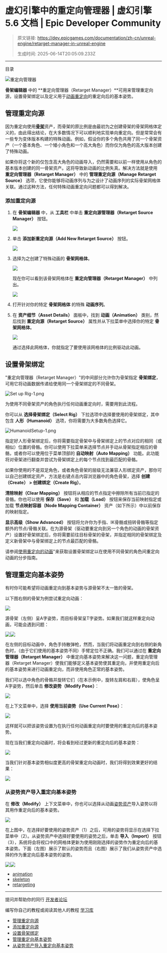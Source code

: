 # 虚幻引擎中的重定向管理器 | 虚幻引擎 5.6 文档 | Epic Developer Community

> 原文链接: https://dev.epicgames.com/documentation/zh-cn/unreal-engine/retarget-manager-in-unreal-engine
> 
> 生成时间: 2025-06-14T20:05:09.233Z

---

目录

![重定向管理器](https://dev.epicgames.com/community/api/documentation/image/63b41b3d-e237-44c6-abc9-b3422d8e3682?resizing_type=fill&width=1920&height=335)

**骨架编辑器** 中的 **重定向管理器（Retarget Manager）**可用来管理重定向源，设置骨架绑定以及定义用于[动画重定向](/documentation/zh-cn/unreal-engine/using-retargeted-animations-in-unreal-engine)的重定向后的基本姿势。

## 管理重定向源

因为重定向使用[**骨架**](/documentation/zh-cn/unreal-engine/skeletons-in-unreal-engine)资产，而骨架的原比例是由最初为之创建骨架的骨架网格体定义的，由此得出结论，在大多数情况下可以顺利地实现单向重定向。但是常常会有一些专为变体版本构建的特殊动画。例如，假设你的多个角色共用了同一个骨架资产（一个基本角色、一个矮小角色和一个高大角色）而你仅为角色的高大版本创建了特殊动画。

如果你将这个新的仅包含高大角色的动画导入，仍然需要和以前一样使用从角色的基本版本创建的同一骨架资产。这将导致新动画的比例失真。解决方法就是使用 **重定向管理器（Retarget Manager）** 中的 **管理重定向源（Manage Retarget Source）** 选项，它使你能够将动画序列与为之设计了动画序列的实际骨架网格体关联。通过这种方法，任何特殊动画重定向问题都可以得到解决。

### 添加重定向源

1.  在 **骨架编辑器** 中，从 **工具栏** 中单击 **重定向源管理器（Retarget Source Manager）** 按钮。
    
    ![](https://d1iv7db44yhgxn.cloudfront.net/documentation/images/d81a7dcf-28c0-42eb-9e19-ee84bab4e48d/retargetmanager.png)
2.  单击 **添加新重定向源（Add New Retarget Source）** 按钮。
    
    ![](https://d1iv7db44yhgxn.cloudfront.net/documentation/images/df7fa0b8-1466-4b80-b217-e78911f51250/addsource.png)
3.  选择为之创建了特殊动画的 **骨架网格体**。
    
    ![](https://d1iv7db44yhgxn.cloudfront.net/documentation/images/75f5cf6f-3139-4d89-bf87-c99f87cf2884/selectskeletalmesh.png)
    
    现在你可以看到该骨架网格体在 **重定向管理器（Retarget Manager）** 中列出。
    
    ![](https://d1iv7db44yhgxn.cloudfront.net/documentation/images/9d7fcf84-6be8-4dfd-bcc9-df1f5e0dd848/created.png)
4.  打开针对你的特定 **骨架网格体** 的特殊 **动画序列**。
    
5.  在 **资产细节（Asset Details）** 面板中，找到 **动画（Animation）** 类别，然后找到 **重定向源（Retarget Source）** 属性并从下拉菜单中选择你的特定 **骨架网格体**。
    
    ![](https://d1iv7db44yhgxn.cloudfront.net/documentation/images/bcd55ff2-8513-44b6-9327-3ab90d11924c/dropdownselection.png)
    
    通过选择此网格体，你就指定了要使用该网格体的比例驱动此动画。
    

## 设置骨架绑定

"重定向管理器（Retarget Manager）"的中间部分允许你为骨架指定 **骨架绑定**，可用它将动画数据传递给使用同一个骨架绑定的不同骨架。

![Set up Rig-1.png](https://d1iv7db44yhgxn.cloudfront.net/documentation/images/00ad6f96-cb79-4d27-b9af-23b6337d74bb/set20up20rig-1.png "Set up Rig-1.png")

为使用不同骨架资产的角色执行任何动画重定向时，需要用到此流程。

你可以从 **选择骨架绑定（Select Rig）** 下拉选项中选择要使用的骨架绑定，其中包含 **人形（Humanoid）** 选项，你将需要为大多数角色选择它。

![](https://d1iv7db44yhgxn.cloudfront.net/documentation/images/5dfd0398-7336-4a16-9937-3f66a219b891/humanoidsetup-1.png "HumanoidSetup-1.png")

指定好人形骨架绑定后，你将需要指定骨架中与骨架绑定上的节点对应的相同（或相似）位置的骨骼。你可以使用下拉菜单来选择节点并手动从骨架指定相应的骨骼，或者你可以使用位于菜单顶部的 **自动映射（Auto Mapping）** 功能。此功能将对骨架进行翻查并尝试为骨架绑定上的每个节点找到最匹配的骨骼。

如果你使用的不是双足角色，或者角色骨架的层级无法兼容人形绑定资产，那你可以自己创建绑定资产，方法是右键点击内容浏览器中的角色骨架，选择 **创建（Create） > 创建绑定（Create Rig）**。

**清除映射（Clear Mapping）** 按钮将从相应的节点指定中擦除所有当前已指定的骨骼。你也可以使用 **保存（Save）** 和 **加载（Load）** 按钮来保存当前映射指定或加载 **节点映射容器（Node Mapping Container）** 资产（如下所示）中以前保存的映射指定。

**显示高级（Show Advanced）** 按钮将允许你为手指、IK骨骼或扭转骨骼等指定额外的节点/骨骼关联。在为源骨架（驱动要重定向到另一个角色的动画的骨架资产）设置好骨架绑定后，你将需要前往目标骨架的骨架，并指定相同的骨架绑定及定义新骨架中与骨架绑定上的节点最匹配的骨骼。

请参阅[使用重定向的动画](/documentation/zh-cn/unreal-engine/using-retargeted-animations-in-unreal-engine)"来获取设置骨架绑定以在使用不同骨架的角色间重定向动画的分步指南。

## 管理重定向基本姿势

有时你可能希望将动画重定向到基本姿势与源骨架不太一致的骨架。

以下图右侧的骨架为例尝试重定向动画：

![](https://d1iv7db44yhgxn.cloudfront.net/documentation/images/76e6cf43-c0be-4f1e-b7bd-303773429c42/managebasepose1.png)

源骨架（左侧）呈A字姿势，而目标骨架呈T字姿势。如果我们就这样重定向动画，可能会遇到问题：

![](https://d1iv7db44yhgxn.cloudfront.net/documentation/images/d29ec09b-19d7-46d8-997d-8b5c849c5a8f/targetanimation.png)![](https://d1iv7db44yhgxn.cloudfront.net/documentation/images/a816c0e8-09bd-48e3-9f02-8c2fbfa478b3/badbasepose.png)

在左侧的目标动画中，角色手持散弹枪，然而，当我们将动画重定向到右侧的新角色时，（由于它们使用的基本姿势不同）手臂定位不正确。我们可以通过在 **重定向管理器（Retarget Manager）** 中重定向基本姿势来解决这一问题，重定向管理器（Retarget Manager）使我们能够定义基本姿势使其重定向，并使用重定向后的基本姿势来进行动画重定向，而非使用角色正常的基本姿势。

我们可以选中角色的骨骼并旋转它们（在本示例中，旋转左肩和右肩），使角色呈A字姿势，然后单击 **修改姿势（Modify Pose）**：

![](https://d1iv7db44yhgxn.cloudfront.net/documentation/images/23f6529e-80a8-4b37-89cc-58730da2fb80/retargetedbasepose.png)

在上下文菜单中，选择 **使用当前姿势（Use Current Pose）**：

![](https://d1iv7db44yhgxn.cloudfront.net/documentation/images/7bc1e01e-b895-45cb-bf95-55d036b23af7/usecurrentpose.png)

这样就可以把该姿势设置为在执行任何动画重定向时要使用的重定向后的基本姿势。

现在当我们重定向动画时，将会看到经过更新的重定向后的基本姿势：

![](https://d1iv7db44yhgxn.cloudfront.net/documentation/images/90e41cd8-6807-4395-bbaf-c016a0a93a79/newbasepose.png)

当我们针对基本姿势相似度更高的骨架重定向动画时，我们将得到效果更好的结果：

![](https://d1iv7db44yhgxn.cloudfront.net/documentation/images/839f7025-26b2-4f39-9f19-de60595efe46/holdingshotgun.png)

### 从姿势资产导入重定向基本姿势

在 **修改（Modify）** 上下文菜单中，你也可以选择从动画[姿势资产](/documentation/zh-cn/unreal-engine/animation-pose-assets-in-unreal-engine)导入姿势以将其用作重定向后的基本姿势。

![](https://d1iv7db44yhgxn.cloudfront.net/documentation/images/efee1f7e-316d-4fed-bbb3-df7dbd086dc7/importpose.png)

在上图中，在选择好要使用的姿势资产（1）之后，可用的姿势将显示在选择下拉菜单中（2）。从姿势资产中选择好要使用的姿势之后，单击 **导入（Import）** 按钮（3），系统将会将视口中的网格体更新为使用刚刚选择的姿势作为重定向后的基本姿势。下面（左图）展示了默认的姿势而且（右图）展示了我们从姿势资产中选择的作为重定向后基本姿势的姿势。

![](https://d1iv7db44yhgxn.cloudfront.net/documentation/images/48db483b-d091-4587-8829-6b90d7e24a67/defaultpose.png)![](https://d1iv7db44yhgxn.cloudfront.net/documentation/images/bba3cf14-53de-4ba8-b11c-da3eeae99d92/newretargetpose.png)

-   [animation](https://dev.epicgames.com/community/search?query=animation)
-   [skeleton](https://dev.epicgames.com/community/search?query=skeleton)
-   [retargeting](https://dev.epicgames.com/community/search?query=retargeting)

* * *

提问并帮助你的同行 [开发者论坛](https://forums.unrealengine.com/categories?tag=unreal-engine)

编写你自己的教程或阅读其他人的教程 [学习库](https://dev.epicgames.com/community/unreal-engine/learning)

-   [管理重定向源](/documentation/zh-cn/unreal-engine/retarget-manager-in-unreal-engine#%E7%AE%A1%E7%90%86%E9%87%8D%E5%AE%9A%E5%90%91%E6%BA%90)
-   [添加重定向源](/documentation/zh-cn/unreal-engine/retarget-manager-in-unreal-engine#%E6%B7%BB%E5%8A%A0%E9%87%8D%E5%AE%9A%E5%90%91%E6%BA%90)
-   [设置骨架绑定](/documentation/zh-cn/unreal-engine/retarget-manager-in-unreal-engine#%E8%AE%BE%E7%BD%AE%E9%AA%A8%E6%9E%B6%E7%BB%91%E5%AE%9A)
-   [管理重定向基本姿势](/documentation/zh-cn/unreal-engine/retarget-manager-in-unreal-engine#%E7%AE%A1%E7%90%86%E9%87%8D%E5%AE%9A%E5%90%91%E5%9F%BA%E6%9C%AC%E5%A7%BF%E5%8A%BF)
-   [从姿势资产导入重定向基本姿势](/documentation/zh-cn/unreal-engine/retarget-manager-in-unreal-engine#%E4%BB%8E%E5%A7%BF%E5%8A%BF%E8%B5%84%E4%BA%A7%E5%AF%BC%E5%85%A5%E9%87%8D%E5%AE%9A%E5%90%91%E5%9F%BA%E6%9C%AC%E5%A7%BF%E5%8A%BF)